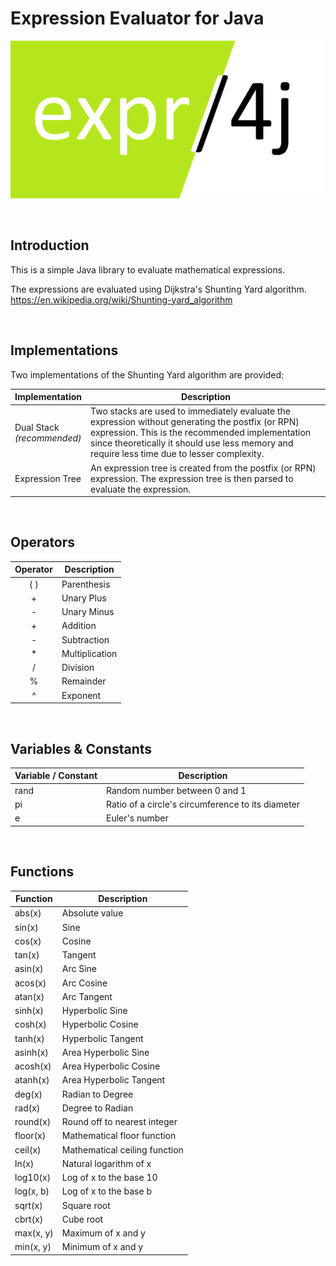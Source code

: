 # Expression Evaluator for Java

![expr4j logo](expr4j.png)

<br/>

## Introduction
This is a simple Java library to evaluate mathematical expressions.

The expressions are evaluated using Dijkstra's Shunting Yard algorithm.<br/>
https://en.wikipedia.org/wiki/Shunting-yard_algorithm

<br/>

## Implementations
Two implementations of the Shunting Yard algorithm are provided:


| Implementation | Description |
| -------------- | ----------- |
| Dual Stack<br/>*(recommended)* | Two stacks are used to immediately evaluate the expression without generating the postfix (or RPN) expression. This is the recommended implementation since theoretically it should use less memory and require less time due to lesser complexity. |
| Expression Tree | An expression tree is created from the postfix (or RPN) expression. The expression tree is then parsed to evaluate the expression. |

<br/>

## Operators


| Operator | Description    |
| :------: | -------------- |
| ( )      | Parenthesis    |
| +        | Unary Plus     |
| -        | Unary Minus    |
| +        | Addition       |
| -        | Subtraction    |
| *        | Multiplication |
| /        | Division       |
| %        | Remainder      |
| ^        | Exponent       |

<br/>

## Variables & Constants


| Variable / Constant | Description                                       |
| ------------------- | ------------------------------------------------- |
| rand                | Random number between 0 and 1                     |
| pi                  | Ratio of a circle's circumference to its diameter |
| e                   | Euler's number                                    |

<br/>


## Functions


| Function  | Description                   |
| --------- | ----------------------------- |
| abs(x)    | Absolute value                |
| sin(x)    | Sine                          |
| cos(x)    | Cosine                        |
| tan(x)    | Tangent                       |
| asin(x)   | Arc Sine                      |
| acos(x)   | Arc Cosine                    |
| atan(x)   | Arc Tangent                   |
| sinh(x)   | Hyperbolic Sine               |
| cosh(x)   | Hyperbolic Cosine             |
| tanh(x)   | Hyperbolic Tangent            |
| asinh(x)  | Area Hyperbolic Sine          |
| acosh(x)  | Area Hyperbolic Cosine        |
| atanh(x)  | Area Hyperbolic Tangent       |
| deg(x)    | Radian to Degree              |
| rad(x)    | Degree to Radian              |
| round(x)  | Round off to nearest integer  |
| floor(x)  | Mathematical floor function   |
| ceil(x)   | Mathematical ceiling function |
| ln(x)     | Natural logarithm of x        |
| log10(x)  | Log of x to the base 10       |
| log(x, b) | Log of x to the base b        |
| sqrt(x)   | Square root                   |
| cbrt(x)   | Cube root                     |
| max(x, y) | Maximum of x and y            |
| min(x, y) | Minimum of x and y            |
